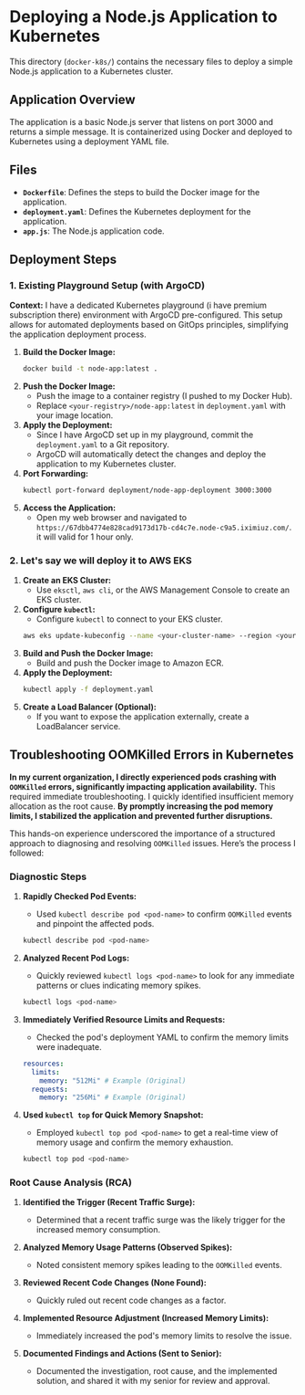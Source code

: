 # Deploying a Node.js Application to Kubernetes

This directory (`docker-k8s/`) contains the necessary files to deploy a simple Node.js application to a Kubernetes cluster.

## Application Overview

The application is a basic Node.js server that listens on port 3000 and returns a simple message. It is containerized using Docker and deployed to Kubernetes using a deployment YAML file.

## Files

- **`Dockerfile`**: Defines the steps to build the Docker image for the application.
- **`deployment.yaml`**: Defines the Kubernetes deployment for the application.
- **`app.js`**: The Node.js application code.

## Deployment Steps

### 1. Existing Playground Setup (with ArgoCD)

**Context:** I have a dedicated Kubernetes playground (i have premium subscription there) environment with ArgoCD pre-configured. This setup allows for automated deployments based on GitOps principles, simplifying the application deployment process.

1.  **Build the Docker Image:**
    ```bash
    docker build -t node-app:latest .
    ```
2.  **Push the Docker Image:**
    - Push the image to a container registry (I pushed to my Docker Hub).
    - Replace `<your-registry>/node-app:latest` in `deployment.yaml` with your image location.
3.  **Apply the Deployment:**
    - Since I have ArgoCD set up in my playground, commit the `deployment.yaml` to a Git repository.
    - ArgoCD will automatically detect the changes and deploy the application to my Kubernetes cluster.
4.  **Port Forwarding:**
    ```bash
    kubectl port-forward deployment/node-app-deployment 3000:3000
    ```
5.  **Access the Application:**
    - Open my web browser and navigated to `https://67dbb4774e828cad9173d17b-cd4c7e.node-c9a5.iximiuz.com/`. it will valid for 1 hour only.

### 2. Let's say we will deploy it to AWS EKS

1.  **Create an EKS Cluster:**
    - Use `eksctl`, `aws cli`, or the AWS Management Console to create an EKS cluster.
2.  **Configure `kubectl`:**
    - Configure `kubectl` to connect to your EKS cluster.
    ```bash
    aws eks update-kubeconfig --name <your-cluster-name> --region <your-region>
    ```
3.  **Build and Push the Docker Image:**
    - Build and push the Docker image to Amazon ECR.
4.  **Apply the Deployment:**
    ```bash
    kubectl apply -f deployment.yaml
    ```
5.  **Create a Load Balancer (Optional):**
    - If you want to expose the application externally, create a LoadBalancer service.


## Troubleshooting OOMKilled Errors in Kubernetes

**In my current organization, I directly experienced pods crashing with `OOMKilled` errors, significantly impacting application availability.** This required immediate troubleshooting. I quickly identified insufficient memory allocation as the root cause. **By promptly increasing the pod memory limits, I stabilized the application and prevented further disruptions.**

This hands-on experience underscored the importance of a structured approach to diagnosing and resolving `OOMKilled` issues. Here’s the process I followed:

### Diagnostic Steps

1.  **Rapidly Checked Pod Events:**
    * Used `kubectl describe pod <pod-name>` to confirm `OOMKilled` events and pinpoint the affected pods.

    ```bash
    kubectl describe pod <pod-name>
    ```

2.  **Analyzed Recent Pod Logs:**
    * Quickly reviewed `kubectl logs <pod-name>` to look for any immediate patterns or clues indicating memory spikes.

    ```bash
    kubectl logs <pod-name>
    ```

3.  **Immediately Verified Resource Limits and Requests:**
    * Checked the pod's deployment YAML to confirm the memory limits were inadequate.

    ```yaml
    resources:
      limits:
        memory: "512Mi" # Example (Original)
      requests:
        memory: "256Mi" # Example (Original)
    ```

4.  **Used `kubectl top` for Quick Memory Snapshot:**
    * Employed `kubectl top pod <pod-name>` to get a real-time view of memory usage and confirm the memory exhaustion.

    ```bash
    kubectl top pod <pod-name>
    ```

### Root Cause Analysis (RCA)

1.  **Identified the Trigger (Recent Traffic Surge):**
    * Determined that a recent traffic surge was the likely trigger for the increased memory consumption.

2.  **Analyzed Memory Usage Patterns (Observed Spikes):**
    * Noted consistent memory spikes leading to the `OOMKilled` events.

3.  **Reviewed Recent Code Changes (None Found):**
    * Quickly ruled out recent code changes as a factor.

4.  **Implemented Resource Adjustment (Increased Memory Limits):**
    * Immediately increased the pod's memory limits to resolve the issue.

5.  **Documented Findings and Actions (Sent to Senior):**
    * Documented the investigation, root cause, and the implemented solution, and shared it with my senior for review and approval.